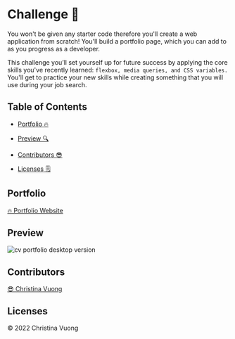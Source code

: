 # Challenge 📝

You won't be given any starter code therefore you'll create a web application from scratch! You'll build a portfolio page, which you can add to as you progress as a developer. 

This challenge you’ll set yourself up for future success by applying the core skills you've recently learned: ```flexbox, media queries, and CSS variables.``` You'll get to practice your new skills while creating something that you will use during your job search.

 ## Table of Contents
- [Portfolio 🔥](#portfolio)

- [Preview 🔍](#preview)

- [Contributors 😎](#contributors)

- [Licenses 🗒](#licenses)

## Portfolio
[🔥 Portfolio Website]([https://ccvuong.github.io/Portfolio](https://ccvuong.github.io/Challenge-Portfolio/)/)

## Preview

![cv portfolio desktop version](https://user-images.githubusercontent.com/116984891/209420180-44733038-7df7-412c-82f3-363017fb7d93.gif)


## Contributors
[😎 Christina Vuong ](https://github.com/ccvuong)

## Licenses
© 2022 Christina Vuong
